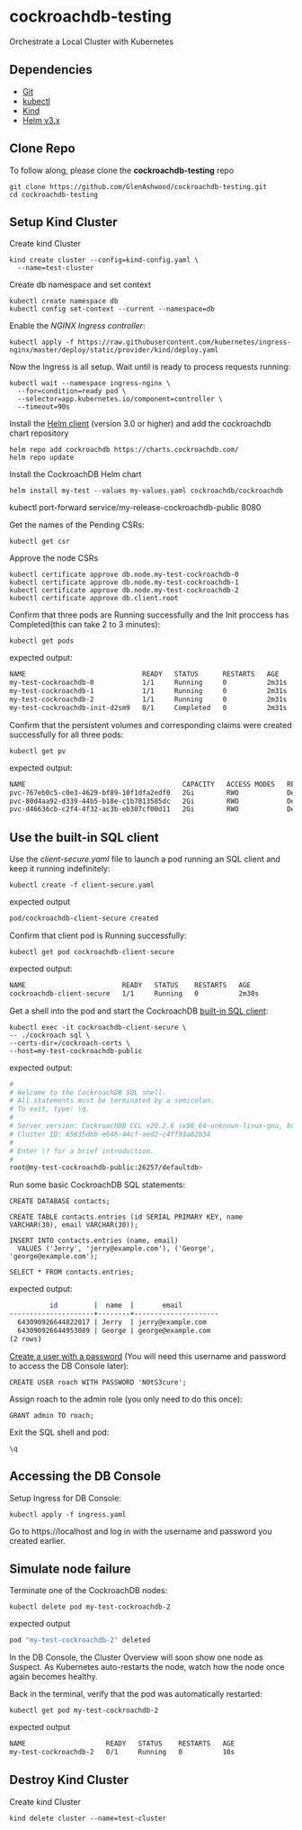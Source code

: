 # cockroachdb-testing

Orchestrate a Local Cluster with Kubernetes

## Dependencies
- [Git](https://git-scm.com/)
- [kubectl](https://kubernetes.io/docs/tasks/tools/install-kubectl/)
- [Kind](https://kind.sigs.k8s.io/docs/user/quick-start/)
- [Helm v3.x](https://helm.sh/docs/intro/install/)

## Clone Repo

To follow along, please clone the **cockroachdb-testing** repo
```
git clone https://github.com/GlenAshwood/cockroachdb-testing.git
cd cockroachdb-testing
```
## Setup Kind Cluster

Create kind Cluster
```
kind create cluster --config=kind-config.yaml \
  --name=test-cluster
```

Create db namespace and set context
```
kubectl create namespace db
kubectl config set-context --current --namespace=db
```
Enable the *NGINX Ingress controller*:
```
kubectl apply -f https://raw.githubusercontent.com/kubernetes/ingress-nginx/master/deploy/static/provider/kind/deploy.yaml
```
Now the Ingress is all setup. Wait until is ready to process requests running:
```
kubectl wait --namespace ingress-nginx \
  --for=condition=ready pod \
  --selector=app.kubernetes.io/component=controller \
  --timeout=90s
```

Install the [Helm client](https://helm.sh/docs/intro/install/) (version 3.0 or higher) and add the cockroachdb chart repository
```
helm repo add cockroachdb https://charts.cockroachdb.com/
helm repo update
```
Install the CockroachDB Helm chart
```
helm install my-test --values my-values.yaml cockroachdb/cockroachdb
```
kubectl port-forward service/my-release-cockroachdb-public 8080

Get the names of the Pending CSRs:
```
kubectl get csr
```
Approve the node CSRs
```
kubectl certificate approve db.node.my-test-cockroachdb-0
kubectl certificate approve db.node.my-test-cockroachdb-1
kubectl certificate approve db.node.my-test-cockroachdb-2
kubectl certificate approve db.client.root
```
Confirm that three pods are Running successfully and the Init proccess has Completed(this can take 2 to 3 minutes):
```
kubectl get pods
```
expected output:
``` bash
NAME                             READY   STATUS      RESTARTS   AGE
my-test-cockroachdb-0            1/1     Running     0          2m31s
my-test-cockroachdb-1            1/1     Running     0          2m31s
my-test-cockroachdb-2            1/1     Running     0          2m31s
my-test-cockroachdb-init-d2sm9   0/1     Completed   0          2m31s
```
Confirm that the persistent volumes and corresponding claims were created successfully for all three pods:
```
kubectl get pv
```
expected output:
``` bash
NAME                                       CAPACITY   ACCESS MODES   RECLAIM POLICY   STATUS   CLAIM                              STORAGECLASS   REASON   AGE
pvc-767eb0c5-c0e3-4629-bf89-10f1dfa2edf0   2Gi        RWO            Delete           Bound    db/datadir-my-test-cockroachdb-2   standard                3m34s
pvc-80d4aa92-d339-44b5-b18e-c1b7813585dc   2Gi        RWO            Delete           Bound    db/datadir-my-test-cockroachdb-1   standard                3m35s
pvc-d46636cb-c2f4-4f32-ac3b-eb307cf00d11   2Gi        RWO            Delete           Bound    db/datadir-my-test-cockroachdb-0   standard                3m35s
```
## Use the built-in SQL client

Use the *client-secure.yaml* file to launch a pod running an SQL client and keep it running indefinitely:
```
kubectl create -f client-secure.yaml
```
expected output
``` bash
pod/cockroachdb-client-secure created
```
Confirm that client pod is Running successfully:
```
kubectl get pod cockroachdb-client-secure
```
expected output:
``` bash
NAME                        READY   STATUS    RESTARTS   AGE
cockroachdb-client-secure   1/1     Running   0          2m30s
```
Get a shell into the pod and start the CockroachDB [built-in SQL client](https://www.cockroachlabs.com/docs/v20.2/cockroach-sql):
```
kubectl exec -it cockroachdb-client-secure \
-- ./cockroach sql \
--certs-dir=/cockroach-certs \
--host=my-test-cockroachdb-public
```
expected output:
``` bash
#
# Welcome to the CockroachDB SQL shell.
# All statements must be terminated by a semicolon.
# To exit, type: \q.
#
# Server version: CockroachDB CCL v20.2.6 (x86_64-unknown-linux-gnu, built 2021/03/15 16:04:08, go1.13.14) (same version as client)
# Cluster ID: 65635dbb-e646-44cf-aed2-c4ff93a82b34
#
# Enter \? for a brief introduction.
#
root@my-test-cockroachdb-public:26257/defaultdb>
```

Run some basic CockroachDB SQL statements:
```
CREATE DATABASE contacts;

CREATE TABLE contacts.entries (id SERIAL PRIMARY KEY, name VARCHAR(30), email VARCHAR(30));

INSERT INTO contacts.entries (name, email)
  VALUES ('Jerry', 'jerry@example.com'), ('George', 'george@example.com');

SELECT * FROM contacts.entries;
```
expected output:
``` bash
          id         |  name  |       email
---------------------+--------+---------------------
  643090926644822017 | Jerry  | jerry@example.com
  643090926644953089 | George | george@example.com
(2 rows)
```
[Create a user with a password](https://www.cockroachlabs.com/docs/v20.2/create-user#create-a-user-with-a-password) (You will need this username and password to access the DB Console later):

```
CREATE USER roach WITH PASSWORD 'N0tS3cure';
```
Assign roach to the admin role (you only need to do this once):
```
GRANT admin TO roach;
```
Exit the SQL shell and pod:
```
\q
```
## Accessing the DB Console

Setup Ingress for DB Console:
```
kubectl apply -f ingress.yaml
```
Go to https://localhost and log in with the username and password you created earlier.

## Simulate node failure

Terminate one of the CockroachDB nodes:
```
kubectl delete pod my-test-cockroachdb-2
```
expected output
``` bash
pod "my-test-cockroachdb-2" deleted
```
In the DB Console, the Cluster Overview will soon show one node as Suspect. As Kubernetes auto-restarts the node, watch how the node once again becomes healthy.

Back in the terminal, verify that the pod was automatically restarted:
```
kubectl get pod my-test-cockroachdb-2
```
expected output
``` bash
NAME                    READY   STATUS    RESTARTS   AGE
my-test-cockroachdb-2   0/1     Running   0          10s
```
## Destroy Kind Cluster

Create kind Cluster
```
kind delete cluster --name=test-cluster

